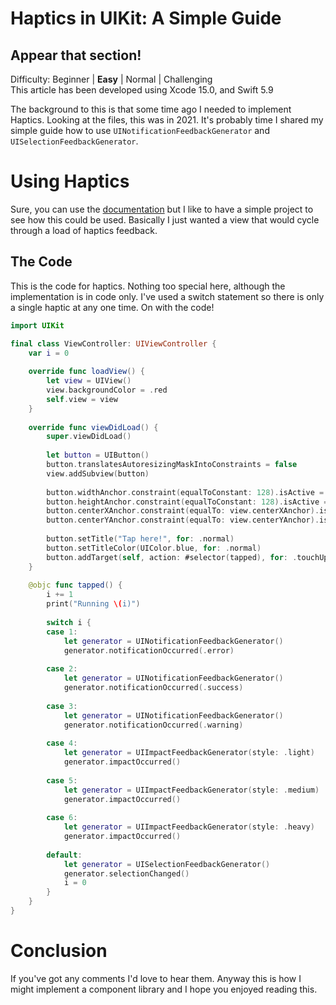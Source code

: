 # Haptics in UIKit: A Simple Guide
## Appear that section!

Difficulty: Beginner | **Easy** | Normal | Challenging<br/>
This article has been developed using Xcode 15.0, and Swift 5.9

The background to this is that some time ago I needed to implement Haptics. Looking at the files, this was in 2021. It's probably time I shared my simple guide how to use `UINotificationFeedbackGenerator` and `UISelectionFeedbackGenerator`.

# Using Haptics
Sure, you can use the [documentation](https://developer.apple.com/documentation/uikit/uinotificationfeedbackgenerator) but I like to have a simple project to see how this could be used. Basically I just wanted a view that would cycle through a load of haptics feedback.

## The Code
This is the code for haptics. Nothing too special here, although the implementation is in code only. I've used a switch statement so there is only a single haptic at any one time. On with the code!

```swift
import UIKit

final class ViewController: UIViewController {
    var i = 0
    
    override func loadView() {
        let view = UIView()
        view.backgroundColor = .red
        self.view = view
    }
    
    override func viewDidLoad() {
        super.viewDidLoad()
        
        let button = UIButton()
        button.translatesAutoresizingMaskIntoConstraints = false
        view.addSubview(button)
        
        button.widthAnchor.constraint(equalToConstant: 128).isActive = true
        button.heightAnchor.constraint(equalToConstant: 128).isActive = true
        button.centerXAnchor.constraint(equalTo: view.centerXAnchor).isActive = true
        button.centerYAnchor.constraint(equalTo: view.centerYAnchor).isActive = true
        
        button.setTitle("Tap here!", for: .normal)
        button.setTitleColor(UIColor.blue, for: .normal)
        button.addTarget(self, action: #selector(tapped), for: .touchUpInside)
    }
    
    @objc func tapped() {
        i += 1
        print("Running \(i)")
        
        switch i {
        case 1:
            let generator = UINotificationFeedbackGenerator()
            generator.notificationOccurred(.error)
            
        case 2:
            let generator = UINotificationFeedbackGenerator()
            generator.notificationOccurred(.success)
            
        case 3:
            let generator = UINotificationFeedbackGenerator()
            generator.notificationOccurred(.warning)
            
        case 4:
            let generator = UIImpactFeedbackGenerator(style: .light)
            generator.impactOccurred()
            
        case 5:
            let generator = UIImpactFeedbackGenerator(style: .medium)
            generator.impactOccurred()
            
        case 6:
            let generator = UIImpactFeedbackGenerator(style: .heavy)
            generator.impactOccurred()
            
        default:
            let generator = UISelectionFeedbackGenerator()
            generator.selectionChanged()
            i = 0
        }
    }
}
```

# Conclusion
If you've got any comments I'd love to hear them. Anyway this is how I might implement a component library and I hope you enjoyed reading this.
